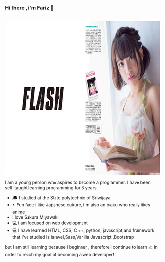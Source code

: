 ### Hi there , i'm Fariz 👋

<br> <img src="https://raw.githubusercontent.com/xvbnm48/xvbnm48/main/wp3783108-sakura-miyawaki-wallpapers.jpg" alt="miyawaki" height="500px" width="1000px"></br>

<!--
**xvbnm48/xvbnm48** is a ✨ _special_ ✨ repository because its `README.md` (this file) appears on your GitHub profile.

Here are some ideas to get you started:

- 🔭 I’m currently working on ...
- 🌱 I’m currently learning ...
- 👯 I’m looking to collaborate on ...
- 🤔 I’m looking for help with ...
- 💬 Ask me about ...
- 📫 How to reach me: ...
- 😄 Pronouns: ...
- ⚡ Fun fact: ...
-->

I am a young person who aspires to become a programmer. I have been self-taught learning programming for 3 years

- 🎓 I studied at the State polytechnic of Sriwijaya
- ⚡ Fun fact: I like Japanese culture, I'm also an otaku who really likes anime
- i love Sakura Miyawaki
- 💻 i am focused on web development
- 💻 I have learned HTML, CSS, C ++, python, javascript,and framework that I've studied is laravel,Sass,Vanilla Javascript ,Bootstrap

but I am still learning because i beginner , therefore I continue to learn 📈 in order to reach my goal of becoming a web developer❗
